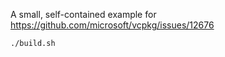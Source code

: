 A small, self-contained example for https://github.com/microsoft/vcpkg/issues/12676

```
./build.sh
```

